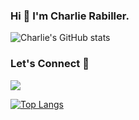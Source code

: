 ### Hi 👋 I'm Charlie Rabiller.

 
 
![Charlie's GitHub stats](https://readme-stats-git-dependabot-npmandyarnjest-2970-charlie85270.vercel.app/api?username=charlie85270&show_icons=true)


### Let's Connect 🔗

[![](https://img.shields.io/badge/linkedin-%230077B5.svg?&style=for-the-badge&logo=linkedin&logoColor=white0e76a8)](https://www.linkedin.com/in/crabiller/)

[![Top Langs](https://github-readme-stats.vercel.app/api/top-langs/?username=Charlie85270)](https://github.com/Charlie85270)

